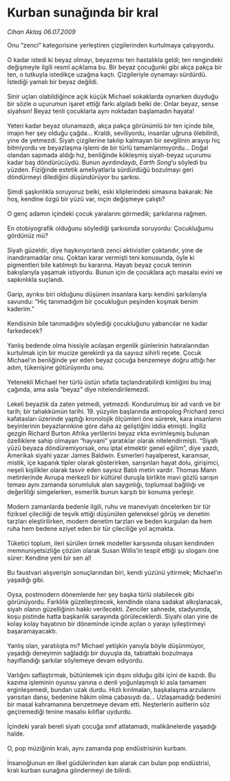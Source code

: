 # Kurban sunağında bir kral

*Cihan Aktaş 06.07.2009*

<div class="taraf_structure_2col_1zq">
<div class="margen_n">



 <p>Onu “zenci” kategorisine yerleştiren çizgilerinden kurtulmaya çalışıyordu. <br/><br/>O kadar istedi ki beyaz olmayı, beyazımsı ten hastalıkla geldi; ten rengindeki değişmeyle ilgili resmî açıklama bu. Bir beyaz çocuğunki gibi akça pakça bir ten, o tutkuyla istedikçe uzağına kaçtı. Çizgileriyle oynamayı sürdürdü. İstediği yamalı bir beyaz değildi. <br/><br/>Sinir uçları olabildiğince açık küçük Michael sokaklarda oynarken duyduğu bir sözle o uçurumun işaret ettiği farkı algıladı belki de: Onlar beyaz, sense siyahsın! Beyaz tenli çocuklarla aynı noktadan başlamadın hayata! <br/><br/>Yeteri kadar beyaz olunamazdı, akça pakça görünümlü bir ten içinde bile, imajın her şey olduğu çağda... Kraldı, seviliyordu, insanlar uğruna ölebilirdi, yine de yetmezdi. Siyah çizgilerine takılıp kalmayan bir sevgilinin arayışı hiç bitmiyordu ve beyazlaşma işlemi de bir türlü tamamlanmıyordu... Doğal olandan sapmada aldığı hız, benliğinde kökleşmiş siyah-beyaz uçurumu kadar baş döndürücüydü. Bunun ayırdındaydı, <i>Earth Song</i>’u söyledi bu yüzden. Fiziğinde estetik ameliyatlarla sürdürdüğü bozulmayı geri döndürmeyi dilediğini düşündürüyor bu şarkısı. <br/><br/>Şimdi şaşkınlıkla soruyoruz belki, eski kliplerindeki simasına bakarak: Ne hoş, kendine özgü bir yüzü var, niçin değişmeye çalıştı? <br/><br/>O genç adamın içindeki çocuk yaralarını görmedik; şarkılarına rağmen. <br/><br/>En otobiyografik olduğunu söylediği şarkısında soruyordu: Çocukluğumu gördünüz mü?<br/><br/>Siyah güzeldir, diye haykırıyorlardı zenci aktivistler çoktandır, yine de inandıramadılar onu. Çoktan karar vermişti teni konusunda, öyle ki pigmentleri bile katılmıştı bu kararına. Hayatı beyaz çocuk teninin bakışlarıyla yaşamak istiyordu. Bunun için de çocuklara açtı masalsı evini ve sapkınlıkla suçlandı. <br/><br/>Garip, ayrıksı biri olduğunu düşünen insanlara karşı kendini şarkılarıyla savundu: “Hiç tanımadığım bir çocukluğun peşinden koşmak benim kaderim.” <br/><br/>Kendisinin bile tanımadığını söylediği çocukluğunu yabancılar ne kadar farkedecek? <br/><br/>Yanlış bedende olma hissiyle acılaşan ergenlik günlerinin hatıralarından kurtulmak için bir mucize gerekirdi ya da sayısız sihirli reçete. Çocuk Michael’ın benliğinde yer eden beyaz çocuğa benzemeye doğru attığı her adım, tükenişine götürüyordu onu. <br/><br/>Yetenekli Michael her türlü üstün sıfatla taçlandırabilirdi kimliğini bu imaj çağında, ama asla “beyaz” diye nitelendirilemezdi. <br/><br/>Lekeli beyazlık da zaten yetmedi, yetmezdi. Kondurulmuş bir ad vardı ve bir tarih; bir tahakkümün tarihi. 19. yüzyılın başlarında antropolog Prichard zenci kafatasları üzerinde yaptığı kronolojik ölçümleri öne sürerek, kara insanların beyinlerinin beyazlarınkine göre daha az geliştiğini iddia etmişti. İngiliz gezgin Richard Burton Afrika yerlilerini beyaz ırkta evrimleşmiş bulunan özelliklere sahip olmayan “hayvani” yaratıklar olarak nitelendirmişti. “Siyah yüzü beyaza döndüremiyorsak, onu iptal etmektir genel eğilim”, diye yazdı, Amerikalı siyahi yazar James Baldwin. Esmerleri hayalperest, karamsar, mistik, içe kapanık tipler olarak gösterirken, sarışınları hayat dolu, girişimci, neşeli kişilikler olarak tasvir eden sayısız Batılı metin vardır. Thomas Mann metinlerinde Avrupa merkezli bir kültürel duruşla birlikte mavi gözlü sarışın teması aynı zamanda sorumluluk alan saygınlığı, toplumsal bağlılığı ve değerliliği simgelerken, esmerlik bunun karşıtı bir konuma yerleşir. <br/><br/>Modern zamanlarda bedenle ilgili, ruhu ve maneviyatı öncelerken bir tür fiziksel çileciliği de teşvik ettiği düşünülen geleneksel görüş ve denetim tarzları eleştirilirken, modern denetim tarzları ve beden kurguları da hem ruha hem bedene eziyet eden bir tür çileciliğe yol açmakta. <br/><br/>Tüketici toplum, ileri sürülen örnek modeller karşısında oluşan kendinden memnuniyetsizliğe çözüm olarak Susan Willis’in tespit ettiği şu sloganı öne sürer: Kendine yeni bir sen al! <br/><br/>Bu faustvari alışverişin sonuçlarından biri, kendi yüzünü yitirmek; Michael’ın yaşadığı gibi. <br/><br/>Oysa, postmodern dönemlerde her şey başka türlü olabilecek gibi görünüyordu. Farklılık güzelleştirecek, kendinde olana sadakat alkışlanacak, siyah olanın güzelliğinin hakkı verilecekti. Zenciler sahnede, stadyumda, koşu pistinde hatta başkanlık sarayında görüleceklerdi. Siyahi olan yine de kolay kolay hayatının bir döneminde içinde açılan o yarayı iyileştirmeyi başaramayacaktı. <br/><br/>Yanlış olan, yaratılışta mı? Michael yetişkin yanıyla böyle düşünmüyor, yaşadığı deneyimin sağladığı bir duyuşla da, tabiattaki bozulmaya hayıflandığı şarkılar söylemeye devam ediyordu. <br/><br/>Varlığını saflaştırmak, bütünlemek için dışını olduğu gibi içini de kazıdı. Bu kazıma işleminin oyunsu yanına o denli yoğunlaşmıştı ki asla tamamen erginleşemedi, bundan uzak durdu. Hızlı kırılmaları, başkalaşma arzularını yansıtan dansı, bedenine hâkim olma çabasıydı da... Uzlaşamadığı bedenini bir masal kahramanına benzetmeye devam etti. Neşterlerin asitlerin söz geçiremediği tenine masalsı kılıflar uydurdu. <br/><br/>İçindeki yaralı bereli siyah çocuğa sınıf atlatamadı, malikânelerde yaşadığı halde. <br/><br/>O, pop müziğinin kralı, aynı zamanda pop endüstrisinin kurbanı. <br/><br/>İnsanoğlunun en ilkel güdülerinden kan alarak can bulan pop endüstrisi, kralı kurban sunağına göndermeyi de bilirdi. </p>
<br/>
<br/>
<br/>



<br/>


<div id="taraf_not">
</div>

</div>


</div>
